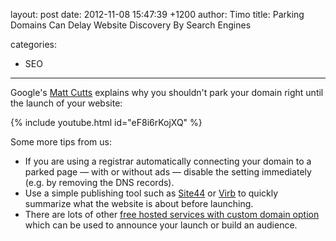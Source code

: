 layout: post
date: 2012-11-08 15:47:39 +1200
author: Timo
title: Parking Domains Can Delay Website Discovery By Search Engines

categories:
  - SEO

----

Google's [Matt Cutts](http://www.mattcutts.com/blog/) explains why you shouldn't park your domain right until the launch of your website:

{% include youtube.html id="eF8i6rKojXQ" %}

Some more tips from us:

* If you are using a registrar automatically connecting your domain to a parked page &mdash; with or without ads &mdash; disable the setting immediately (e.g. by removing the DNS records).
* Use a simple publishing tool such as [Site44](https://iwantmyname.com/services/personal-profile/site44-dropbox-hosting-on-custom-domain) or [Virb](https://iwantmyname.com/services/website-builder/virb-custom-domain) to quickly summarize what the website is about before launching.
* There are lots of other [free hosted services with custom domain option](https://iwantmyname.com/services/free-hosting) which can be used to announce your launch or build an audience.
